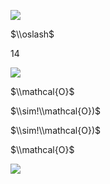![](https://www.nta.go.jp/tmp/45f42b02-2dca-4512-bdc9-2daa9cbd19f9/images/345f02c8ec07cef62408b8c697b942bea60be6df7203d7f63cf6f2aa1c65e7c0.jpg)

$\\oslash$

14

![](https://www.nta.go.jp/tmp/45f42b02-2dca-4512-bdc9-2daa9cbd19f9/images/69eaff77f6704f9f6e3cb7d66c5dd2362c5e1dc62d7414d921f5c50c3a175082.jpg)

$\\mathcal{O}$

$\\sim!\\mathcal{O})$

$\\sim!\\mathcal{O})$

$\\mathcal{O}$

![](https://www.nta.go.jp/tmp/45f42b02-2dca-4512-bdc9-2daa9cbd19f9/images/8da2c693ea3717f196fe60e57dc4b1e530d6ae964ae7e546eb5f6ff52758be35.jpg)